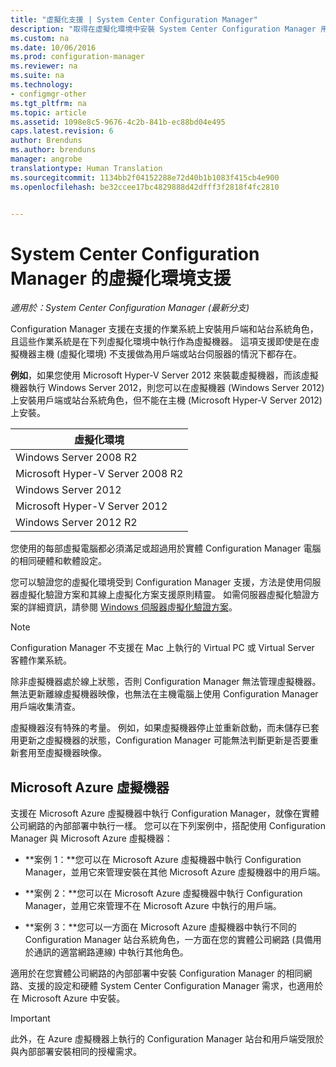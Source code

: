 ```yaml
---
title: "虛擬化支援 | System Center Configuration Manager"
description: "取得在虛擬化環境中安裝 System Center Configuration Manager 用戶端和站台系統角色的需求。"
ms.custom: na
ms.date: 10/06/2016
ms.prod: configuration-manager
ms.reviewer: na
ms.suite: na
ms.technology:
- configmgr-other
ms.tgt_pltfrm: na
ms.topic: article
ms.assetid: 1098e8c5-9676-4c2b-841b-ec88bd04e495
caps.latest.revision: 6
author: Brenduns
ms.author: brenduns
manager: angrobe
translationtype: Human Translation
ms.sourcegitcommit: 1134bb2f04152288e72d40b1b1083f415cb4e900
ms.openlocfilehash: be32ccee17bc4829888d42dfff3f2818f4fc2810


---
```

# <a name="support-for-virtualization-environments-for-system-center-configuration-manager"></a>System Center Configuration Manager 的虛擬化環境支援

*適用於：System Center Configuration Manager (最新分支)*

Configuration Manager 支援在支援的作業系統上安裝用戶端和站台系統角色，且這些作業系統是在下列虛擬化環境中執行作為虛擬機器。 這項支援即使是在虛擬機器主機 (虛擬化環境) 不支援做為用戶端或站台伺服器的情況下都存在。  

 **例如**，如果您使用 Microsoft Hyper-V Server 2012 來裝載虛擬機器，而該虛擬機器執行 Windows Server 2012，則您可以在虛擬機器 (Windows Server 2012) 上安裝用戶端或站台系統角色，但不能在主機 (Microsoft Hyper-V Server 2012) 上安裝。  

|虛擬化環境|  
|--------------------------------|  
|Windows Server 2008 R2|  
|Microsoft Hyper-V Server 2008 R2|  
|Windows Server 2012|  
|Microsoft Hyper-V Server 2012|  
|Windows Server 2012 R2|  

 您使用的每部虛擬電腦都必須滿足或超過用於實體 Configuration Manager 電腦的相同硬體和軟體設定。  

 您可以驗證您的虛擬化環境受到 Configuration Manager 支援，方法是使用伺服器虛擬化驗證方案和其線上虛擬化方案支援原則精靈。 如需伺服器虛擬化驗證方案的詳細資訊，請參閱 [Windows 伺服器虛擬化驗證方案](https://www.windowsservercatalog.com/svvp.aspx)。  

> [!NOTE]  
>  Configuration Manager 不支援在 Mac 上執行的 Virtual PC 或 Virtual Server 客體作業系統。  

除非虛擬機器處於線上狀態，否則 Configuration Manager 無法管理虛擬機器。 無法更新離線虛擬機器映像，也無法在主機電腦上使用 Configuration Manager 用戶端收集清查。  

虛擬機器沒有特殊的考量。 例如，如果虛擬機器停止並重新啟動，而未儲存已套用更新之虛擬機器的狀態，Configuration Manager 可能無法判斷更新是否要重新套用至虛擬機器映像。  

##  <a name="a-namebkmkazurea-microsoft-azure-virtual-machines"></a><a name="bkmk_Azure"></a> Microsoft Azure 虛擬機器  
 支援在 Microsoft Azure 虛擬機器中執行 Configuration Manager，就像在實體公司網路的內部部署中執行一樣。 您可以在下列案例中，搭配使用 Configuration Manager 與 Microsoft Azure 虛擬機器：  

-   **案例 1：**您可以在 Microsoft Azure 虛擬機器中執行 Configuration Manager，並用它來管理安裝在其他 Microsoft Azure 虛擬機器中的用戶端。  

-   **案例 2：**您可以在 Microsoft Azure 虛擬機器中執行 Configuration Manager，並用它來管理不在 Microsoft Azure 中執行的用戶端。  

-   **案例 3：**您可以一方面在 Microsoft Azure 虛擬機器中執行不同的 Configuration Manager 站台系統角色，一方面在您的實體公司網路 (具備用於通訊的適當網路連線) 中執行其他角色。  

適用於在您實體公司網路的內部部署中安裝 Configuration Manager 的相同網路、支援的設定和硬體 System Center Configuration Manager 需求，也適用於在 Microsoft Azure 中安裝。  

> [!IMPORTANT]  
>  此外，在 Azure 虛擬機器上執行的 Configuration Manager 站台和用戶端受限於與內部部署安裝相同的授權需求。  



<!--HONumber=Nov16_HO1-->


